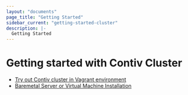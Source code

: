 ```yaml
---
layout: "documents"
page_title: "Getting Started"
sidebar_current: "getting-started-cluster"
description: |-
  Getting Started
---
```


# Getting started with Contiv Cluster

- [Try out Contiv cluster in Vagrant environment](/documents/gettingStarted/cluster/vagrant.html)
- [Baremetal Server or Virtual Machine Installation](/documents/gettingStarted/cluster/baremetal.html)
